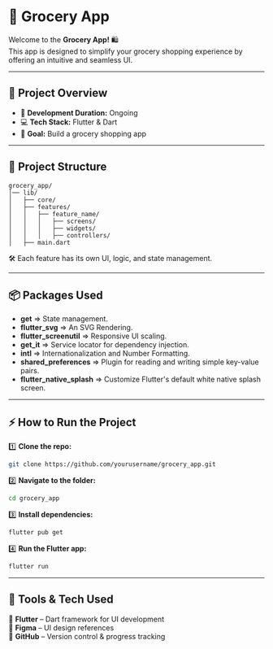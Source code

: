 # **🛒 Grocery App**

Welcome to the **Grocery App!** 🛍️<br>
This app is designed to simplify your grocery shopping experience by offering an intuitive and seamless UI.

---

## **📌 Project Overview**  

- 📅 **Development Duration:** Ongoing  
- 💻 **Tech Stack:** Flutter & Dart  
- 🔖 **Goal:** Build a grocery shopping app  

---

## **📂 Project Structure**  

```
grocery_app/
│── lib/
│   ├── core/
│   ├── features/
│   │   ├── feature_name/
│   │   │   ├── screens/
│   │   │   ├── widgets/
│   │   │   ├── controllers/
│   ├── main.dart
```

🛠️ Each feature has its own UI, logic, and state management.

---

## **📦 Packages Used**  

- **get** => State management.  
- **flutter_svg** => An SVG Rendering.  
- **flutter_screenutil** => Responsive UI scaling.  
- **get_it** => Service locator for dependency injection.  
- **intl** => Internationalization and Number Formatting.  
- **shared_preferences** => Plugin for reading and writing simple key-value pairs.  
- **flutter_native_splash** => Customize Flutter's default white native splash screen.  

---

## **⚡ How to Run the Project**  

1️⃣ **Clone the repo:**  
```bash
git clone https://github.com/yourusername/grocery_app.git
```
2️⃣ **Navigate to the folder:**  
```bash
cd grocery_app
```
3️⃣ **Install dependencies:**  
```bash
flutter pub get
```
4️⃣ **Run the Flutter app:**  
```bash
flutter run
```

---

## **🎨 Tools & Tech Used**  

🚀 **Flutter** – Dart framework for UI development  
🎨 **Figma** – UI design references  
📌 **GitHub** – Version control & progress tracking  
